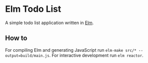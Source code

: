# Elm Todo List

A simple todo list application written in [Elm](http://elm-lang.org/).

## How to

For compiling Elm and generating JavaScript run `elm-make src/* --output=build/main.js`.
For interactive development run `elm reactor`.
